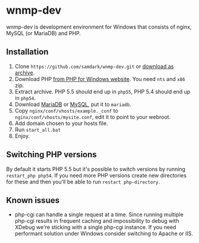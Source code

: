 wnmp-dev
========

wnmp-dev is development environment for Windows that consists of nginx, MySQL (or MariaDB) and PHP.

Installation
------------

1. Clone `https://github.com/samdark/wnmp-dev.git` or [download as archive](https://github.com/samdark/wnmp-dev/archive/master.zip).
2. Download PHP [from PHP for Windows website](http://windows.php.net/download/). You need `nts` and `x86` zip.
3. Extract archive. PHP 5.5 should end up in `php55`, PHP 5.4 should end up in `php54`.
4. Download [MariaDB](https://downloads.mariadb.org/) or [MySQL](https://dev.mysql.com/downloads/windows/installer/), put it to `mariadb`.
5. Copy `nginx/conf/vhosts/example._conf` to `nginx/conf/vhosts/mysite.conf`, edit it to point to your webroot.
6. Add domain chosen to your hosts file.
7. Run `start_all.bat`
8. Enjoy.

Switching PHP versions
----------------------

By default it starts PHP 5.5 but it's possible to switch versions by running `restart_php php54`. If you need more PHP versions create
new directories for these and then you'll be able to run `restart php-directory`.

Known issues
------------

- php-cgi can handle a single request at a time. Since running multiple php-cgi results in frequent caching and impossibility to debug with
  XDebug we're sticking with a single php-cgi instance. If you need performant solution under Windows consider switching to Apache or IIS.